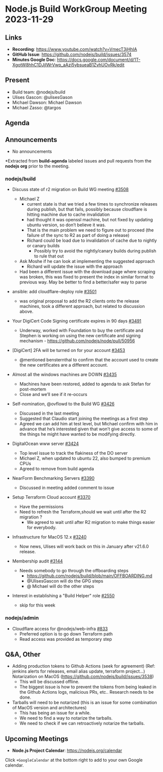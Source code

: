 # Node.js  Build WorkGroup Meeting 2023-11-29

## Links

* **Recording**:  https://www.youtube.com/watch?v=VmecT3jHhIA
* **GitHub Issue**: https://github.com/nodejs/build/issues/3574
* **Minutes Google Doc**: https://docs.google.com/document/d/1T-XgotW8hhC1DJjIWrVwp_aAzj5ybsueaB1ZvhUOvRk/edit

## Present

* Build team: @nodejs/build
* Ulises Gascon: @ulisesGason
* Michael Dawson: Michael Dawson
* Michael Zasso: @targos


## Agenda

## Announcements

* No announcements

*Extracted from **build-agenda** labeled issues and pull requests from the **nodejs org** prior to the meeting.

### nodejs/build

* Discuss state of r2 migration on Build WG meeting [#3508](https://github.com/nodejs/build/issues/3508)
  * Michael Z
     *  current state is that we tried a few times to synchronize releases during publish, but that fails, possibly because cloudflare is hitting machine due to cache invalidation
     * had thought it was openssl machine, but not fixed by updating ubuntu version, so don’t believe it was.
     * That is the main problem we need to figure out to proceed (the failure of the sync to R2 as part of doing a release)
     * Richard could be load due to invalidation of cache due to nightly or canary builds
       * Possibly try to avoid the nightly/canary builds during publish to rule that out
  * Ask Moshe if he can look at implementing the suggested approach
    * Richard will update the issue with the approach
  * Had been a different issue with the download page where scraping was broken, this was fixed to present the index in similar format to previous way. May be better to find a better/safer way to parse

* ansible: add cloudflare-deploy role [#3501](https://github.com/nodejs/build/pull/3501)
  * was original proposal to add the R2 clients onto the release machines, took a different approach, but related to discussion above.

* Your DigiCert Code Signing certificate expires in 90 days [#3491](https://github.com/nodejs/build/issues/3491)
  * Underway, worked with Foundation to buy the certificate  and Stephen is working on using the new certificate and signing mechanism - https://github.com/nodejs/node/pull/50956

* \[DigiCert\] 2FA will be turned on for your account [#3453](https://github.com/nodejs/build/issues/3453)
  * @mentioned bensternthal to confirm that the account used to create the new certificates are a different account.

* Almost all the windows machines are DOWN [#3435](https://github.com/nodejs/build/issues/3435)
  * Machines have been restored, added to agenda to ask Stefan for post-mortem
  * Close and we’ll see if it re-occurs

* Self-nomination, @ovflowd to the Build WG [#3426](https://github.com/nodejs/build/issues/3426)
  * Discussed in the last meeting
  * Suggested that Claudio start joining the meetings as a first step
  * Agreed we can add him at test level, but Michael confirm with him in advance that he’s interested given that won’t give access to some of the things he might have wanted to be modifying directly.

* DigitalOcean www server [#3424](https://github.com/nodejs/build/issues/3424)
  * Top level issue to track the flakiness of the DO server
  * Michael Z, when updated to ubuntu 22, also bumped to premium CPUs
  * Agreed to remove from build agenda

* NearForm Benchmarking Servers [#3390](https://github.com/nodejs/build/issues/3390)
  * Discussed in meeting added comment to issue

* Setup Terraform Cloud account [#3370](https://github.com/nodejs/build/issues/3370)
  * Have the permissions
  * Need to refresh the Terraform,should we wait until after the R2 migration ?
    * We agreed to wait until after R2 migration to make things easier for everybody.

* Infrastructure for MacOS 12.x [#3240](https://github.com/nodejs/build/issues/3240)
  * Now news, Ulises will work back on this in January after v21.6.0 release.

* Membership audit [#3144](https://github.com/nodejs/build/issues/3144)
  * Needs somebody to go through the offboarding steps
    * https://github.com/nodejs/build/blob/main/OFFBOARDING.md
    * @UlisesGascon will do the GPG steps
    * @ Michael will do the other steps

* Interest in establishing a "Build Helper" role [#2550](https://github.com/nodejs/build/issues/2550)
  * skip for this week

### nodejs/admin

* Cloudflare access for @nodejs/web-infra [#833](https://github.com/nodejs/admin/issues/833)
  * Preferred option is to go down Terraform path
  * Read access was provided as temporary step

## Q&A, Other
- Adding production tokens to Github Actions (seek for agreement) (Ref: jenkins alerts for releases, email alias update, terraform project...)
Notarization on MacOS (https://github.com/nodejs/build/issues/3538)
  - This will be discussed offline.
  - The biggest issue is how to prevent the tokens from being leaked in the Github Actions logs, malicious PRs, etc.. Research needs to be done.
- Tarballs will need to be notarized (this is an issue for some combination of MacOS version and architectures)
  - This has being an issue for a while.
  - We need to find a way to notarize the tarballs.
  - We need to check if we can retroactively notarize the tarballs.

	 
## Upcoming Meetings

* **Node.js Project Calendar**: <https://nodejs.org/calendar>

Click `+GoogleCalendar` at the bottom right to add to your own Google calendar.